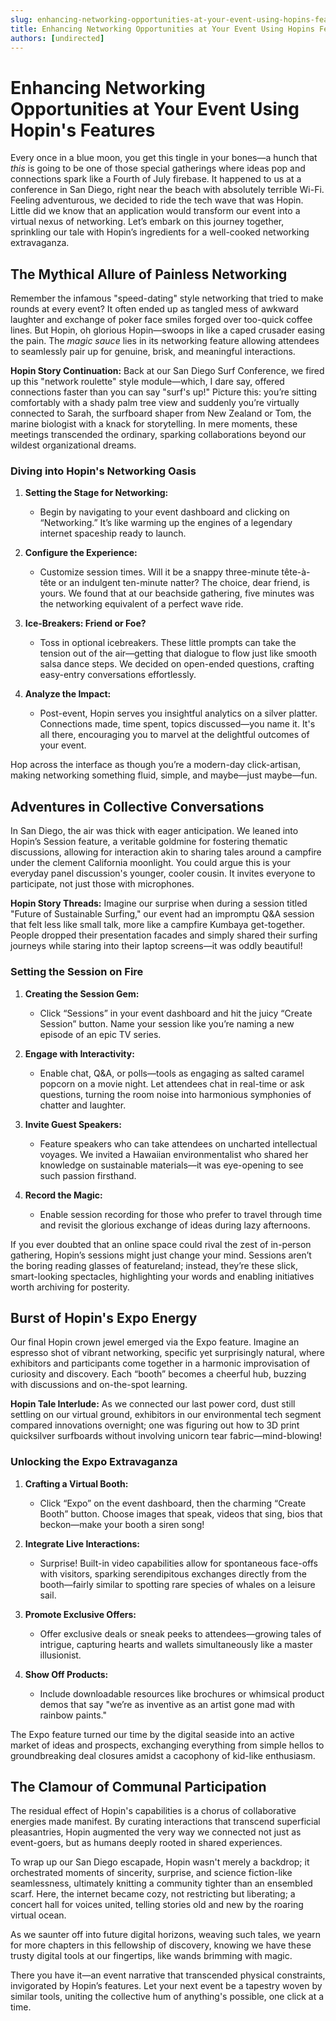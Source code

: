 ```yaml
---
slug: enhancing-networking-opportunities-at-your-event-using-hopins-features
title: Enhancing Networking Opportunities at Your Event Using Hopins Features
authors: [undirected]
---
```



# Enhancing Networking Opportunities at Your Event Using Hopin's Features

Every once in a blue moon, you get this tingle in your bones—a hunch that *this* is going to be one of those special gatherings where ideas pop and connections spark like a Fourth of July firebase. It happened to us at a conference in San Diego, right near the beach with absolutely terrible Wi-Fi. Feeling adventurous, we decided to ride the tech wave that was Hopin. Little did we know that an application would transform our event into a virtual nexus of networking. Let’s embark on this journey together, sprinkling our tale with Hopin’s ingredients for a well-cooked networking extravaganza.

## The Mythical Allure of Painless Networking

Remember the infamous "speed-dating" style networking that tried to make rounds at every event? It often ended up as tangled mess of awkward laughter and exchange of poker face smiles forged over too-quick coffee lines. But Hopin, oh glorious Hopin—swoops in like a caped crusader easing the pain. The *magic sauce* lies in its networking feature allowing attendees to seamlessly pair up for genuine, brisk, and meaningful interactions.

**Hopin Story Continuation:** Back at our San Diego Surf Conference, we fired up this "network roulette" style module—which, I dare say, offered connections faster than you can say "surf's up!" Picture this: you’re sitting comfortably with a shady palm tree view and suddenly you’re virtually connected to Sarah, the surfboard shaper from New Zealand or Tom, the marine biologist with a knack for storytelling. In mere moments, these meetings transcended the ordinary, sparking collaborations beyond our wildest organizational dreams.

### Diving into Hopin's Networking Oasis

1. **Setting the Stage for Networking:**
   - Begin by navigating to your event dashboard and clicking on “Networking.” It’s like warming up the engines of a legendary internet spaceship ready to launch.

2. **Configure the Experience:**
   - Customize session times. Will it be a snappy three-minute tête-à-tête or an indulgent ten-minute natter? The choice, dear friend, is yours. We found that at our beachside gathering, five minutes was the networking equivalent of a perfect wave ride.

3. **Ice-Breakers: Friend or Foe?**
   - Toss in optional icebreakers. These little prompts can take the tension out of the air—getting that dialogue to flow just like smooth salsa dance steps. We decided on open-ended questions, crafting easy-entry conversations effortlessly.

4. **Analyze the Impact:**
   - Post-event, Hopin serves you insightful analytics on a silver platter. Connections made, time spent, topics discussed—you name it. It's all there, encouraging you to marvel at the delightful outcomes of your event.

Hop across the interface as though you’re a modern-day click-artisan, making networking something fluid, simple, and maybe—just maybe—fun.

## Adventures in Collective Conversations

In San Diego, the air was thick with eager anticipation. We leaned into Hopin’s Session feature, a veritable goldmine for fostering thematic discussions, allowing for interaction akin to sharing tales around a campfire under the clement California moonlight. You could argue this is your everyday panel discussion's younger, cooler cousin. It invites everyone to participate, not just those with microphones.

**Hopin Story Threads:** Imagine our surprise when during a session titled "Future of Sustainable Surfing," our event had an impromptu Q&A session that felt less like small talk, more like a campfire Kumbaya get-together. People dropped their presentation facades and simply shared their surfing journeys while staring into their laptop screens—it was oddly beautiful!

### Setting the Session on Fire

1. **Creating the Session Gem:**
   - Click “Sessions” in your event dashboard and hit the juicy “Create Session” button. Name your session like you’re naming a new episode of an epic TV series.

2. **Engage with Interactivity:**
   - Enable chat, Q&A, or polls—tools as engaging as salted caramel popcorn on a movie night. Let attendees chat in real-time or ask questions, turning the room noise into harmonious symphonies of chatter and laughter.

3. **Invite Guest Speakers:**
   - Feature speakers who can take attendees on uncharted intellectual voyages. We invited a Hawaiian environmentalist who shared her knowledge on sustainable materials—it was eye-opening to see such passion firsthand.

4. **Record the Magic:**
   - Enable session recording for those who prefer to travel through time and revisit the glorious exchange of ideas during lazy afternoons.

If you ever doubted that an online space could rival the zest of in-person gathering, Hopin’s sessions might just change your mind. Sessions aren’t the boring reading glasses of featureland; instead, they’re these slick, smart-looking spectacles, highlighting your words and enabling initiatives worth archiving for posterity.

## Burst of Hopin's Expo Energy

Our final Hopin crown jewel emerged via the Expo feature. Imagine an espresso shot of vibrant networking, specific yet surprisingly natural, where exhibitors and participants come together in a harmonic improvisation of curiosity and discovery. Each “booth” becomes a cheerful hub, buzzing with discussions and on-the-spot learning.

**Hopin Tale Interlude:** As we connected our last power cord, dust still settling on our virtual ground, exhibitors in our environmental tech segment compared innovations overnight; one was figuring out how to 3D print quicksilver surfboards without involving unicorn tear fabric—mind-blowing!

### Unlocking the Expo Extravaganza

1. **Crafting a Virtual Booth:**
   - Click “Expo” on the event dashboard, then the charming “Create Booth” button. Choose images that speak, videos that sing, bios that beckon—make your booth a siren song!

2. **Integrate Live Interactions:**
   - Surprise! Built-in video capabilities allow for spontaneous face-offs with visitors, sparking serendipitous exchanges directly from the booth—fairly similar to spotting rare species of whales on a leisure sail.

3. **Promote Exclusive Offers:**
   - Offer exclusive deals or sneak peeks to attendees—growing tales of intrigue, capturing hearts and wallets simultaneously like a master illusionist.

4. **Show Off Products:**
   - Include downloadable resources like brochures or whimsical product demos that say "we’re as inventive as an artist gone mad with rainbow paints."

The Expo feature turned our time by the digital seaside into an active market of ideas and prospects, exchanging everything from simple hellos to groundbreaking deal closures amidst a cacophony of kid-like enthusiasm.

## The Clamour of Communal Participation

The residual effect of Hopin's capabilities is a chorus of collaborative energies made manifest. By curating interactions that transcend superficial pleasantries, Hopin augmented the very way we connected not just as event-goers, but as humans deeply rooted in shared experiences.

To wrap up our San Diego escapade, Hopin wasn't merely a backdrop; it orchestrated moments of sincerity, surprise, and science fiction-like seamlessness, ultimately knitting a community tighter than an ensembled scarf. Here, the internet became cozy, not restricting but liberating; a concert hall for voices united, telling stories old and new by the roaring virtual ocean.

As we saunter off into future digital horizons, weaving such tales, we yearn for more chapters in this fellowship of discovery, knowing we have these trusty digital tools at our fingertips, like wands brimming with magic.

There you have it—an event narrative that transcended physical constraints, invigorated by Hopin’s features. Let your next event be a tapestry woven by similar tools, uniting the collective hum of anything's possible, one click at a time.
